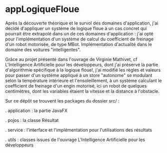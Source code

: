 # appLogiqueFloue

Après la découverte théorique et le survol des domaines d'application, j'ai décidé d'appliquer un système de logique floue à un cas concret qui pourrait être extrapolé dans un de ces domaines d'application : j'ai opté pour l'implémentation d'un système de calcul du coefficient de freinage d'un robot motorisée, de type MBot. Implémentation d'actualité dans le domaine des voitures "intelligentes".

Grâce au projet présenté dans l'ouvrage de Virginie Mathivet, cf L'Intelligence Artificielle pour les développeurs, dont j'ai préservé la partie d'algorithmie spécifique à la logique floue!, j'ai modifié les règles et valeurs pour passer d'un système appliqué à un store "autonome" se modulant selon la température intérieure et l'ensoleillement, à un système calculant le coefficient de freinage d'un engin motorisé, ici un robot de quelques centimètres, dont les variables étaient la vitesse et la distance à l'obstacle.


Sur ce dépôt se trouvent les packages du dossier src/ :

. application : la partie JavaFX

. pojos : la classe Résultat

. service : l'interface et l'implémentation pour l'utilisations des résultats

. utils : classes issues de l'ouvrage L'Intelligence Artificielle pour les développeurs
